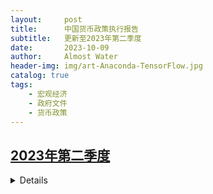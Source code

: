 ```yaml
---
layout:     post
title:      中国货币政策执行报告
subtitle:   更新至2023年第二季度
date:       2023-10-09
author:     Almost Water
header-img: img/art-Anaconda-TensorFlow.jpg
catalog: true
tags:
    - 宏观经济
    - 政府文件
    - 货币政策
---
```


## [2023年第二季度](https://www.gov.cn/lianbo/bumen/202308/P020230818263426256347.pdf)

<details>
- 稳健的货币政策
    - 保持货币信贷合理增长。综合运用降准、再贷款再贴现、中期借贷便利、公开市场操作等
    - 推动实体经济融资成本文中有降。发挥政策利率引导作用，6月、8月公开市场逆回购操作和中期借贷便利中标利率分别合计下行20个和25个基点
    - 持续发挥结构性政策工具作用
    - 兼顾内外汇均衡
    - 强化风险防范化解

|指标|数值|同比|
|:---:|:---:|:---|
|1-6月GDP| |+5.5%|
|CPI | |+0.7%|
|1-6月新增人民币贷款|15.7万亿元|+2万亿元|
|6月末人民币贷款余额|230.6万亿元|+11.3%|
|6月末M2||+11.3%|
|6月末社融存量||+9.0%|
|6月末普惠小微贷款余额||+26.1%|
|6月末制造业中长期贷款余额||+40%|
|6月新发放企业贷款加权平均利率|3.95%|-0.21%|
|6月末个人住房贷款加权平均利率|4.11%|-0.51%|
|6月末金融机构超额准备金率|1.6%|+0.1%|
![](https://github.com/almostwater/MarkdownPhotos/blob/main/%E8%B4%A7%E5%B8%81%E6%94%BF%E7%AD%96%E6%89%A7%E8%A1%8C%E6%8A%A5%E5%91%8A/2023-2/image-1.png?raw=true)

